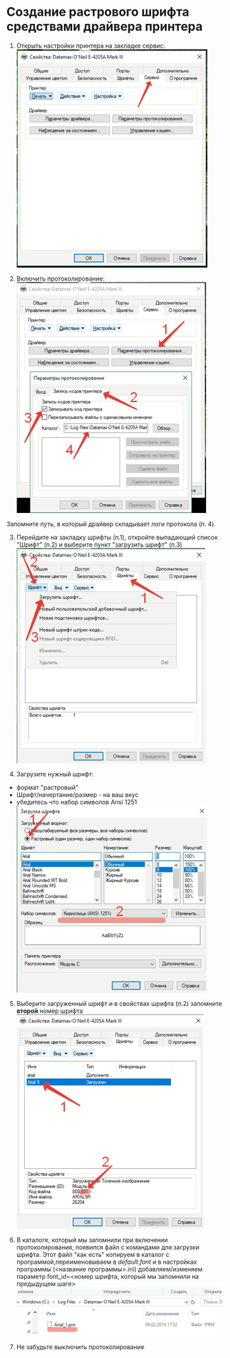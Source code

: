# Создание растрового шрифта средствами драйвера принтера

1. Открыть настройки принтера на закладке сервис:</br>
![сервис](service.png)

2. Включить протоколирование:</br>
![сервис](log.png)

Запомните путь, в который драйвер складывает логи протокола (п. 4).

3. Перейдите на закладку шрифты (п.1), откройте выпадающий список "Шрифт" (п.2) и выберите пункт "загрузить шрифт" (п.3)</br>
![сервис](fonts.png)

4. Загрузите нужный шрифт: 
* формат "растровый"
* Шрифт/начертание/размер - на ваш вкус
* убедитесь что набор символов Ansi 1251 
![сервис](rastr.png)

5. Выберите загруженный шрифт и в свойствах шрифта (п.2) запомните **второй** номер шрифта</br>
![сервис](num.png)

6. В каталоге, который мы запомнили при включении протоколирования, появился файл с командами для загрузки шрифта. Этот файл "как есть" копируем в каталог с программой,переименовываем в *default.font* и в настройках программы (<название программы>.ini) добавляем/изменяем параметр font_id=<номер шрифта, который мы запомнили на предыдущем шаге></br>
![сервис](file.png)

7. Не забудьте выключить протоколирование


